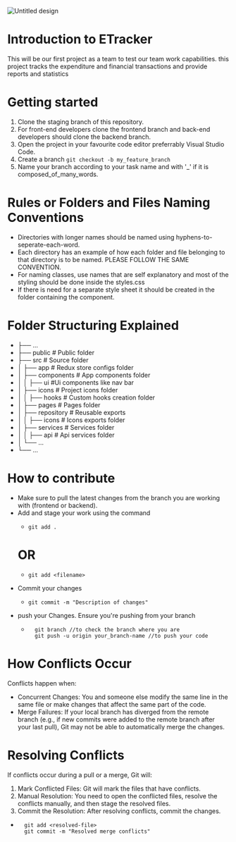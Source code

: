 
![Untitled design](https://github.com/user-attachments/assets/6d28e882-ee82-4e30-830c-d536c2cc8a6f)

# Introduction to ETracker
This will be our first project as a team to test our team work capabilities. this project tracks the expenditure and financial transactions and provide reports and statistics
# Getting started
1. Clone the staging branch of this repository.
2. For front-end developers clone the frontend branch and back-end developers should clone the backend branch.
3. Open the project in your favourite code editor preferrably Visual Studio Code.
4. Create a branch
   `git checkout -b my_feature_branch`
6.  Name your branch according to your task name and with '_' if it is composed_of_many_words.
# Rules or Folders and Files Naming Conventions
- Directories with longer names should be named using hyphens-to-seperate-each-word.
- Each directory has an example of how each folder and file belonging to that directory is to be named. PLEASE FOLLOW THE SAME CONVENTION.
- For naming classes, use names that are self explanatory and most of the styling should be done inside the styles.css
- If there is need for a separate style sheet it should be created in the folder containing the component.
# Folder Structuring Explained
- ├── ...
- ├── public                 # Public folder
- ├── src                    # Source folder
- │   ├── app                # Redux store configs folder
- │   ├── components         # App components folder
- │    │    ├── ui               #Ui components like nav bar
- │   ├── icons              # Project icons folder
- │    │    ├── hooks          # Custom hooks creation folder
- │   ├── pages              # Pages folder
- │   ├── repository         # Reusable exports
- │    │    ├── icons          # Icons exports folder
- │   ├── services           # Services folder
- │    │    ├── api            # Api services folder
- │   └── ...
- └── ...
# How to contribute
- Make sure to pull the latest changes from the branch you are working with (frontend or backend).
- Add and stage your work using the command 
  - ```
    git add .
    ```
  # OR
  - ```
    git add <filename>
    ```
- Commit your changes
  - ```
    git commit -m "Description of changes"
    ```
- push your Changes. Ensure you're pushing from your branch 
  - ```
      git branch //to check the branch where you are
      git push -u origin your_branch-name //to push your code
    ```
# How Conflicts Occur
Conflicts happen when:

- Concurrent Changes: You and someone else modify the same line in the same file or make changes that affect the same part of the code.
- Merge Failures: If your local branch has diverged from the remote branch (e.g., if new commits were added to the remote branch after your last pull), Git may not be able to automatically merge the changes.
# Resolving Conflicts
If conflicts occur during a pull or a merge, Git will:

1. Mark Conflicted Files: Git will mark the files that have conflicts.
2. Manual Resolution: You need to open the conflicted files, resolve the conflicts manually, and then stage the resolved files.
3. Commit the Resolution: After resolving conflicts, commit the changes.
  - ```
      git add <resolved-file>
      git commit -m "Resolved merge conflicts"
    ```
